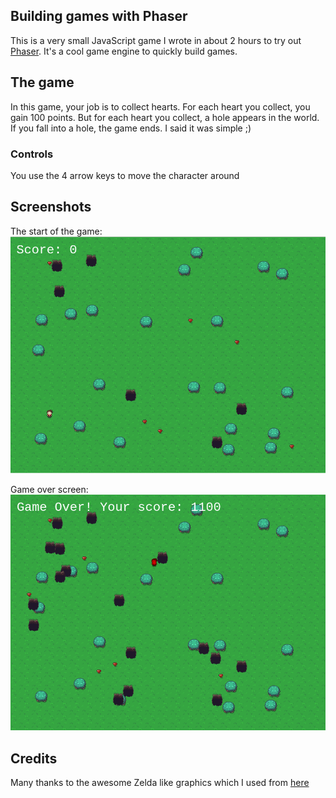 ## Building games with Phaser

This is a very small JavaScript game I wrote in about 2 hours to try out [Phaser](https://phaser.io/).
It's a cool game engine to quickly build games.

## The game

In this game, your job is to collect hearts. For each heart you collect, you gain 100 points. But for each heart you collect, a hole appears in the world.
If you fall into a hole, the game ends. 
I said it was simple ;) 

### Controls

You use the 4 arrow keys to move the character around

## Screenshots

The start of the game:
![Game starts](screenshots/start_game.png)

Game over screen:
![Game over](screenshots/game_over.png)

## Credits

Many thanks to the awesome Zelda like graphics which I used from [here](https://opengameart.org/content/zelda-like-tilesets-and-sprites)
